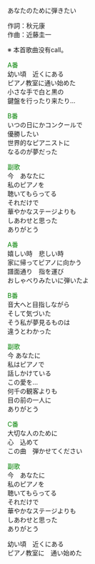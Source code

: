 あなたのために弾きたい  
  
作詞：秋元康  
作曲：近藤圭一  
  
※ 本首歌曲没有call。   
  
<font color=green>A番</font>  
幼い頃　近くにある  
ピアノ教室に通い始めた  
小さな手で白と黒の  
鍵盤を行ったり来たり…  
  
<font color=green>B番</font>  
いつの日にかコンクールで  
優勝したい  
世界的なピアニストに  
なるのが夢だった  
  
<font color=green>副歌</font>  
今　あなたに  
私のピアノを  
聴いてもらってる  
それだけで  
華やかなステージよりも  
しあわせと思った  
ありがとう  
  
<font color=green>A番</font>  
嬉しい時　悲しい時  
家に帰ってピアノに向かう  
譜面通り　指を運び  
おしゃべりみたいに弾いたよ  
  
<font color=green>B番</font>  
音大へと目指しながら  
そして気づいた  
そう私が夢見るものは  
違うとわかった  
  
<font color=green>副歌</font>  
今 あなたに  
私はピアノで  
話しかけている  
この愛を…  
何千の観客よりも  
目の前の一人に  
ありがとう  
  
<font color=green>C番</font>  
大切な人のために  
心　込めて  
この曲　弾かせてください  
  
<font color=green>副歌</font>  
今　あなたに  
私のピアノを  
聴いてもらってる  
それだけで  
華やかなステージよりも  
しあわせと思った  
ありがとう  
  
幼い頃　近くにある  
ピアノ教室に　通い始めた  
